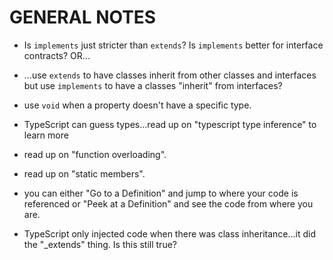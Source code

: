 # GENERAL NOTES

* Is `implements` just stricter than `extends`? Is `implements` better for interface contracts? OR...

* ...use `extends` to have classes inherit from other classes and interfaces but use `implements` to have a classes "inherit" from interfaces?

* use `void` when a property doesn't have a specific type.

* TypeScript can guess types...read up on "typescript type inference" to learn more

* read up on "function overloading".

* read up on "static members".


* you can either "Go to a Definition" and jump to where your code is referenced or "Peek at a Definition" and see the code from where you are.

* TypeScript only injected code when there was class inheritance...it did the "_extends" thing. Is this still true?   